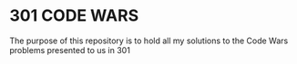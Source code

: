 # 301 CODE WARS

The purpose of this repository is to hold all my solutions to the Code Wars problems presented to us in 301
